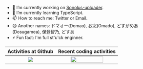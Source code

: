 - 🔭 I’m currently working on [Sonolus-uploader](https://github.com/PurplePalette/sonolus-uploader-core/blob/main/README.md).
- 🌱 I’m currently learning TypeScript.
- 📫 How to reach me: Twitter or Email.
- 😄 Another names: ドマオー(Domao), お窓(Omado), どすがめあ(Dosugamea), 保登智乃, どすあ
- ⚡ Fun fact: I'm full st'u'ck enginner.

|Activities at Github|Recent coding activities|
|:---:|:---:|
|[![](https://github-readme-stats.vercel.app/api?username=Dosugamea&count_private=true&show_icons=true)](https://github.com/anuraghazra/github-readme-stats)|<img src="https://wakatime.com/share/@Domao/b7705dd1-c42d-4254-8f19-dda1320a96b3.png" width="75%">|

